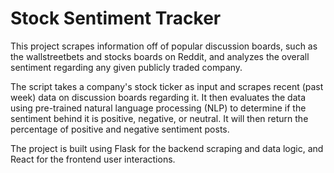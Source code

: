 
# Stock Sentiment Tracker

This project scrapes information off of popular discussion boards, such as the wallstreetbets and stocks boards on Reddit, and analyzes the overall sentiment regarding any given publicly traded company. 

The script takes a company's stock ticker as input and scrapes recent (past week) data on discussion boards regarding it. It then evaluates the data using pre-trained natural language processing (NLP) to determine if the sentiment behind it is positive, negative, or neutral. It will then return the percentage of positive and negative sentiment posts. 

The project is built using Flask for the backend scraping and data logic, and React for the frontend user interactions. 
